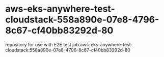 # aws-eks-anywhere-test-cloudstack-558a890e-07e8-4796-8c67-cf40bb83292d-80
repository for use with E2E test job aws-eks-anywhere-test-cloudstack:558a890e-07e8-4796-8c67-cf40bb83292d-80
